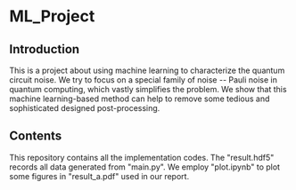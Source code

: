 # ML_Project

## Introduction
This is a project about using machine learning to characterize the quantum circuit noise. We try to focus on a special family of noise -- Pauli noise in quantum computing, which vastly simplifies the problem. We show that this machine learning-based method can help to remove some tedious and sophisticated designed post-processing.

## Contents
This repository contains all the implementation codes. The "result.hdf5" records all data generated from "main.py". We employ "plot.ipynb" to plot some figures in "result_a.pdf" used in our report. 
